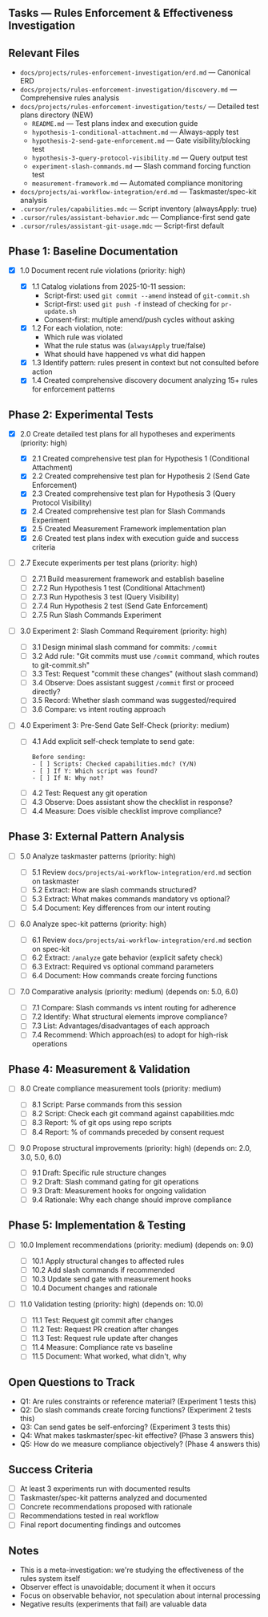 ## Tasks — Rules Enforcement & Effectiveness Investigation

## Relevant Files

- `docs/projects/rules-enforcement-investigation/erd.md` — Canonical ERD
- `docs/projects/rules-enforcement-investigation/discovery.md` — Comprehensive rules analysis
- `docs/projects/rules-enforcement-investigation/tests/` — Detailed test plans directory (NEW)
  - `README.md` — Test plans index and execution guide
  - `hypothesis-1-conditional-attachment.md` — Always-apply test
  - `hypothesis-2-send-gate-enforcement.md` — Gate visibility/blocking test
  - `hypothesis-3-query-protocol-visibility.md` — Query output test
  - `experiment-slash-commands.md` — Slash command forcing function test
  - `measurement-framework.md` — Automated compliance monitoring
- `docs/projects/ai-workflow-integration/erd.md` — Taskmaster/spec-kit analysis
- `.cursor/rules/capabilities.mdc` — Script inventory (alwaysApply: true)
- `.cursor/rules/assistant-behavior.mdc` — Compliance-first send gate
- `.cursor/rules/assistant-git-usage.mdc` — Script-first default

## Phase 1: Baseline Documentation

- [x] 1.0 Document recent rule violations (priority: high)

  - [x] 1.1 Catalog violations from 2025-10-11 session:
    - Script-first: used `git commit --amend` instead of `git-commit.sh`
    - Script-first: used `git push -f` instead of checking for `pr-update.sh`
    - Consent-first: multiple amend/push cycles without asking
  - [x] 1.2 For each violation, note:
    - Which rule was violated
    - What the rule status was (`alwaysApply` true/false)
    - What should have happened vs what did happen
  - [x] 1.3 Identify pattern: rules present in context but not consulted before action
  - [x] 1.4 Created comprehensive discovery document analyzing 15+ rules for enforcement patterns

## Phase 2: Experimental Tests

- [x] 2.0 Create detailed test plans for all hypotheses and experiments (priority: high)

  - [x] 2.1 Created comprehensive test plan for Hypothesis 1 (Conditional Attachment)
  - [x] 2.2 Created comprehensive test plan for Hypothesis 2 (Send Gate Enforcement)
  - [x] 2.3 Created comprehensive test plan for Hypothesis 3 (Query Protocol Visibility)
  - [x] 2.4 Created comprehensive test plan for Slash Commands Experiment
  - [x] 2.5 Created Measurement Framework implementation plan
  - [x] 2.6 Created test plans index with execution guide and success criteria

- [ ] 2.7 Execute experiments per test plans (priority: high)

  - [ ] 2.7.1 Build measurement framework and establish baseline
  - [ ] 2.7.2 Run Hypothesis 1 test (Conditional Attachment)
  - [ ] 2.7.3 Run Hypothesis 3 test (Query Visibility)
  - [ ] 2.7.4 Run Hypothesis 2 test (Send Gate Enforcement)
  - [ ] 2.7.5 Run Slash Commands Experiment

- [ ] 3.0 Experiment 2: Slash Command Requirement (priority: high)

  - [ ] 3.1 Design minimal slash command for commits: `/commit`
  - [ ] 3.2 Add rule: "Git commits must use `/commit` command, which routes to git-commit.sh"
  - [ ] 3.3 Test: Request "commit these changes" (without slash command)
  - [ ] 3.4 Observe: Does assistant suggest `/commit` first or proceed directly?
  - [ ] 3.5 Record: Whether slash command was suggested/required
  - [ ] 3.6 Compare: vs intent routing approach

- [ ] 4.0 Experiment 3: Pre-Send Gate Self-Check (priority: medium)

  - [ ] 4.1 Add explicit self-check template to send gate:
    ```
    Before sending:
    - [ ] Scripts: Checked capabilities.mdc? (Y/N)
    - [ ] If Y: Which script was found?
    - [ ] If N: Why not?
    ```
  - [ ] 4.2 Test: Request any git operation
  - [ ] 4.3 Observe: Does assistant show the checklist in response?
  - [ ] 4.4 Measure: Does visible checklist improve compliance?

## Phase 3: External Pattern Analysis

- [ ] 5.0 Analyze taskmaster patterns (priority: high)

  - [ ] 5.1 Review `docs/projects/ai-workflow-integration/erd.md` section on taskmaster
  - [ ] 5.2 Extract: How are slash commands structured?
  - [ ] 5.3 Extract: What makes commands mandatory vs optional?
  - [ ] 5.4 Document: Key differences from our intent routing

- [ ] 6.0 Analyze spec-kit patterns (priority: high)

  - [ ] 6.1 Review `docs/projects/ai-workflow-integration/erd.md` section on spec-kit
  - [ ] 6.2 Extract: `/analyze` gate behavior (explicit safety check)
  - [ ] 6.3 Extract: Required vs optional command parameters
  - [ ] 6.4 Document: How commands create forcing functions

- [ ] 7.0 Comparative analysis (priority: medium) (depends on: 5.0, 6.0)

  - [ ] 7.1 Compare: Slash commands vs intent routing for adherence
  - [ ] 7.2 Identify: What structural elements improve compliance?
  - [ ] 7.3 List: Advantages/disadvantages of each approach
  - [ ] 7.4 Recommend: Which approach(es) to adopt for high-risk operations

## Phase 4: Measurement & Validation

- [ ] 8.0 Create compliance measurement tools (priority: medium)

  - [ ] 8.1 Script: Parse commands from this session
  - [ ] 8.2 Script: Check each git command against capabilities.mdc
  - [ ] 8.3 Report: % of git ops using repo scripts
  - [ ] 8.4 Report: % of commands preceded by consent request

- [ ] 9.0 Propose structural improvements (priority: high) (depends on: 2.0, 3.0, 5.0, 6.0)

  - [ ] 9.1 Draft: Specific rule structure changes
  - [ ] 9.2 Draft: Slash command gating for git operations
  - [ ] 9.3 Draft: Measurement hooks for ongoing validation
  - [ ] 9.4 Rationale: Why each change should improve compliance

## Phase 5: Implementation & Testing

- [ ] 10.0 Implement recommendations (priority: medium) (depends on: 9.0)

  - [ ] 10.1 Apply structural changes to affected rules
  - [ ] 10.2 Add slash commands if recommended
  - [ ] 10.3 Update send gate with measurement hooks
  - [ ] 10.4 Document changes and rationale

- [ ] 11.0 Validation testing (priority: high) (depends on: 10.0)

  - [ ] 11.1 Test: Request git commit after changes
  - [ ] 11.2 Test: Request PR creation after changes
  - [ ] 11.3 Test: Request rule update after changes
  - [ ] 11.4 Measure: Compliance rate vs baseline
  - [ ] 11.5 Document: What worked, what didn't, why

## Open Questions to Track

- Q1: Are rules constraints or reference material? (Experiment 1 tests this)
- Q2: Do slash commands create forcing functions? (Experiment 2 tests this)
- Q3: Can send gates be self-enforcing? (Experiment 3 tests this)
- Q4: What makes taskmaster/spec-kit effective? (Phase 3 answers this)
- Q5: How do we measure compliance objectively? (Phase 4 answers this)

## Success Criteria

- [ ] At least 3 experiments run with documented results
- [ ] Taskmaster/spec-kit patterns analyzed and documented
- [ ] Concrete recommendations proposed with rationale
- [ ] Recommendations tested in real workflow
- [ ] Final report documenting findings and outcomes

## Notes

- This is a meta-investigation: we're studying the effectiveness of the rules system itself
- Observer effect is unavoidable; document it when it occurs
- Focus on observable behavior, not speculation about internal processing
- Negative results (experiments that fail) are valuable data
